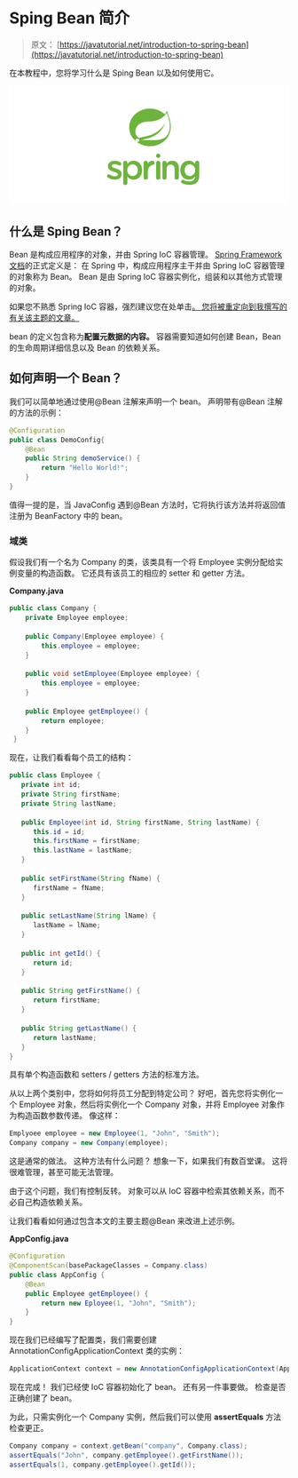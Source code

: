 # Sping Bean 简介

> 原文： [https://javatutorial.net/introduction-to-spring-bean](https://javatutorial.net/introduction-to-spring-bean)

在本教程中，您将学习什么是 Sping Bean 以及如何使用它。

![spring-featured-image](img/d2f73752d8ae931b119dec1eac866973.jpg)

## 什么是 Sping Bean？

Bean 是构成应用程序的对象，并由 Spring IoC 容器管理。 [Spring Framework 文档](https://docs.spring.io/spring/docs/current/spring-framework-reference/core.html#beans-introduction)的正式定义是：
在 Spring 中，构成应用程序主干并由 Spring IoC 容器管理的对象称为 Bean。 Bean 是由 Spring IoC 容器实例化，组装和以其他方式管理的对象。

如果您不熟悉 Spring IoC 容器，强烈建议您在处单击[。 您将被重定向到我撰写的有关该主题的文章。](https://javatutorial.net/java-spring-ioc-container-example)

bean 的定义包含称为**配置元数据的内容。** 容器需要知道如何创建 Bean，Bean 的生命周期详细信息以及 Bean 的依赖关系。

## 如何声明一个 Bean？

我们可以简单地通过使用@Bean 注解来声明一个 bean。 声明带有@Bean 注解的方法的示例：

```java
@Configuration
public class DemoConfig{
    @Bean
    public String demoService() {
        return "Hello World!";
    }
}

```

值得一提的是，当 JavaConfig 遇到@Bean 方法时，它将执行该方法并将返回值注册为 BeanFactory 中的 bean。

### 域类

假设我们有一个名为 Company 的类，该类具有一个将 Employee 实例分配给实例变量的构造函数。 它还具有该员工的相应的 setter 和 getter 方法。

**Company.java**

```java
public class Company {
    private Employee employee;

    public Company(Employee employee) {
        this.employee = employee;
    }

	public void setEmployee(Employee employee) {
		this.employee = employee;
	}

	public Employee getEmployee() {
		return employee;
	}
 }
```

现在，让我们看看每个员工的结构：

```java
public class Employee {
   private int id;
   private String firstName;
   private String lastName;

   public Employee(int id, String firstName, String lastName) {
      this.id = id;
      this.firstName = firstName;
      this.lastName = lastName;
   }

   public setFirstName(String fName) {
      firstName = fName;
   }

   public setLastName(String lName) {
      lastName = lName;
   }

   public int getId() {
      return id;
   }

   public String getFirstName() {
      return firstName;
   }

   public String getLastName() {
      return lastName;
   }
}
```

具有单个构造函数和 setters / getters 方法的标准方法。

从以上两个类别中，您将如何将员工分配到特定公司？ 好吧，首先您将实例化一个 Employee 对象，然后将实例化一个 Company 对象，并将 Employee 对象作为构造函数参数传递。 像这样：

```java
Emplyoee employee = new Employee(1, "John", "Smith");
Company company = new Company(employee);
```

这是通常的做法。 这种方法有什么问题？ 想象一下，如果我们有数百堂课。 这将很难管理，甚至可能无法管理。

由于这个问题，我们有控制反转。 对象可以从 IoC 容器中检索其依赖关系，而不必自己构造依赖关系。

让我们看看如何通过包含本文的主要主题@Bean 来改进上述示例。

**AppConfig.java**

```java
@Configuration
@ComponentScan(basePackageClasses = Company.class)
public class AppConfig {
    @Bean
    public Employee getEmployee() {
        return new Eployee(1, "John", "Smith");
    }
}
```

现在我们已经编写了配置类，我们需要创建 AnnotationConfigApplicationContext 类的实例：

```java
ApplicationContext context = new AnnotationConfigApplicationContext(AppConfig.class);
```

现在完成！ 我们已经使 IoC 容器初始化了 bean。 还有另一件事要做。 检查是否正确创建了 bean。

为此，只需实例化一个 Company 实例，然后我们可以使用 **assertEquals** 方法检查更正。

```java
Company company = context.getBean("company", Company.class);
assertEquals("John", company.getEmployee().getFirstName());
assertEquals(1, company.getEmployee().getId());
```